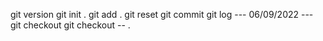 git version
git init .
git add .
git reset
git commit
git log
--- 06/09/2022 ---
git checkout
git checkout -- .

